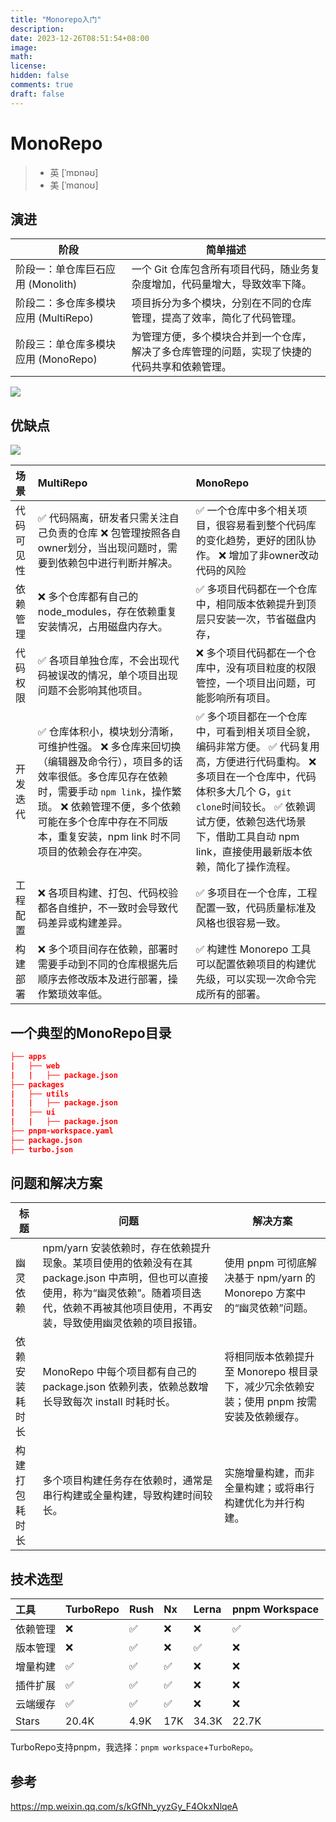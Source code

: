 ```yaml
---
title: "Monorepo入门"
description: 
date: 2023-12-26T08:51:54+08:00
image: 
math: 
license: 
hidden: false
comments: true
draft: false
---
```




# MonoRepo

> - 英 [ˈmɒnəʊ]
> - 美 [ˈmɑnoʊ]



## 演进

| 阶段                                 | 简单描述                                                     |
| ------------------------------------ | ------------------------------------------------------------ |
| 阶段一：单仓库巨石应用 (Monolith)    | 一个 Git 仓库包含所有项目代码，随业务复杂度增加，代码量增大，导致效率下降。 |
| 阶段二：多仓库多模块应用 (MultiRepo) | 项目拆分为多个模块，分别在不同的仓库管理，提高了效率，简化了代码管理。 |
| 阶段三：单仓库多模块应用 (MonoRepo)  | 为管理方便，多个模块合并到一个仓库，解决了多仓库管理的问题，实现了快捷的代码共享和依赖管理。 |



![](https://cdn.jsdelivr.net/gh/haibinyang/img@main/picgo/20231226090218.png)



## 优缺点



![](https://cdn.jsdelivr.net/gh/haibinyang/img@main/picgo/20231226090552.png)

| 场景       | MultiRepo                                                    | MonoRepo                                                     |
| :--------- | :----------------------------------------------------------- | :----------------------------------------------------------- |
| 代码可见性 | ✅ 代码隔离，研发者只需关注自己负责的仓库 ❌ 包管理按照各自owner划分，当出现问题时，需要到依赖包中进行判断并解决。 | ✅ 一个仓库中多个相关项目，很容易看到整个代码库的变化趋势，更好的团队协作。 ❌ 增加了非owner改动代码的风险 |
| 依赖管理   | ❌ 多个仓库都有自己的 node_modules，存在依赖重复安装情况，占用磁盘内存大。 | ✅ 多项目代码都在一个仓库中，相同版本依赖提升到顶层只安装一次，节省磁盘内存， |
| 代码权限   | ✅ 各项目单独仓库，不会出现代码被误改的情况，单个项目出现问题不会影响其他项目。 | ❌ 多个项目代码都在一个仓库中，没有项目粒度的权限管控，一个项目出问题，可能影响所有项目。 |
| 开发迭代   | ✅ 仓库体积小，模块划分清晰，可维护性强。 ❌ 多仓库来回切换（编辑器及命令行），项目多的话效率很低。多仓库见存在依赖时，需要手动 `npm link`，操作繁琐。 ❌ 依赖管理不便，多个依赖可能在多个仓库中存在不同版本，重复安装，npm link 时不同项目的依赖会存在冲突。 | ✅ 多个项目都在一个仓库中，可看到相关项目全貌，编码非常方便。 ✅ 代码复用高，方便进行代码重构。 ❌ 多项目在一个仓库中，代码体积多大几个 G，`git clone`时间较长。 ✅ 依赖调试方便，依赖包迭代场景下，借助工具自动 npm link，直接使用最新版本依赖，简化了操作流程。 |
| 工程配置   | ❌ 各项目构建、打包、代码校验都各自维护，不一致时会导致代码差异或构建差异。 | ✅ 多项目在一个仓库，工程配置一致，代码质量标准及风格也很容易一致。 |
| 构建部署   | ❌ 多个项目间存在依赖，部署时需要手动到不同的仓库根据先后顺序去修改版本及进行部署，操作繁琐效率低。 | ✅ 构建性 Monorepo 工具可以配置依赖项目的构建优先级，可以实现一次命令完成所有的部署。 |



## 一个典型的MonoRepo目录

```json
├── apps
|   ├── web
|   |   ├── package.json
├── packages
|   ├── utils
|   |   ├── package.json
|   ├── ui
|   |   ├── package.json
├── pnpm-workspace.yaml
├── package.json
├── turbo.json
```



## 问题和解决方案



| 标题           | 问题                                                         | 解决方案                                                     |
| -------------- | ------------------------------------------------------------ | ------------------------------------------------------------ |
| 幽灵依赖       | npm/yarn 安装依赖时，存在依赖提升现象。某项目使用的依赖没有在其 package.json 中声明，但也可以直接使用，称为“幽灵依赖”。随着项目迭代，依赖不再被其他项目使用，不再安装，导致使用幽灵依赖的项目报错。 | 使用 pnpm 可彻底解决基于 npm/yarn 的 Monorepo 方案中的“幽灵依赖”问题。 |
| 依赖安装耗时长 | MonoRepo 中每个项目都有自己的 package.json 依赖列表，依赖总数增长导致每次 install 时耗时长。 | 将相同版本依赖提升至 Monorepo 根目录下，减少冗余依赖安装；使用 pnpm 按需安装及依赖缓存。 |
| 构建打包耗时长 | 多个项目构建任务存在依赖时，通常是串行构建或全量构建，导致构建时间较长。 | 实施增量构建，而非全量构建；或将串行构建优化为并行构建。     |



## 技术选型



| 工具     | TurboRepo | Rush | Nx   | Lerna | pnpm Workspace |
| :------- | :-------- | :--- | :--- | :---- | :------------- |
| 依赖管理 | ❌         | ✅    | ❌    | ❌     | ✅              |
| 版本管理 | ❌         | ✅    | ❌    | ✅     | ❌              |
| 增量构建 | ✅         | ✅    | ✅    | ❌     | ❌              |
| 插件扩展 | ✅         | ✅    | ✅    | ❌     | ❌              |
| 云端缓存 | ✅         | ✅    | ✅    | ❌     | ❌              |
| Stars    | 20.4K     | 4.9K | 17K  | 34.3K | 22.7K          |

TurboRepo支持pnpm，我选择：`pnpm workspace`+`TurboRepo`。



## 参考

https://mp.weixin.qq.com/s/kGfNh_yyzGy_F4OkxNlqeA